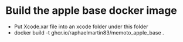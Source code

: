 # Build the apple base docker image

- Put Xcode.xar file into an xcode folder under this folder
- docker build -t ghcr.io/raphaelmartin83/memoto_apple_base .
